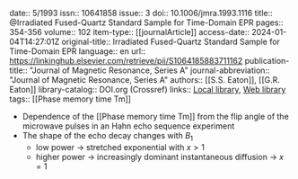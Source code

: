 date:: 5/1993
issn:: 10641858
issue:: 3
doi:: 10.1006/jmra.1993.1116
title:: @Irradiated Fused-Quartz Standard Sample for Time-Domain EPR
pages:: 354-356
volume:: 102
item-type:: [[journalArticle]]
access-date:: 2024-01-04T14:27:01Z
original-title:: Irradiated Fused-Quartz Standard Sample for Time-Domain EPR
language:: en
url:: https://linkinghub.elsevier.com/retrieve/pii/S1064185883711162
publication-title:: "Journal of Magnetic Resonance, Series A"
journal-abbreviation:: "Journal of Magnetic Resonance, Series A"
authors:: [[S.S. Eaton]], [[G.R. Eaton]]
library-catalog:: DOI.org (Crossref)
links:: [Local library](zotero://select/library/items/DV3JEMPR), [Web library](https://www.zotero.org/users/9044942/items/DV3JEMPR)
tags:: [[Phase memory time Tm]]

- Dependence of the [[Phase memory time Tm]] from the flip angle of the microwave pulses in an Hahn echo sequence experiment
- The shape of the echo decay changes with $B_1$
	- low power $\rightarrow$ stretched exponential with $x>1$
	- higher power $\rightarrow$ increasingly dominant instantaneous diffusion $\rightarrow$ $x = 1$